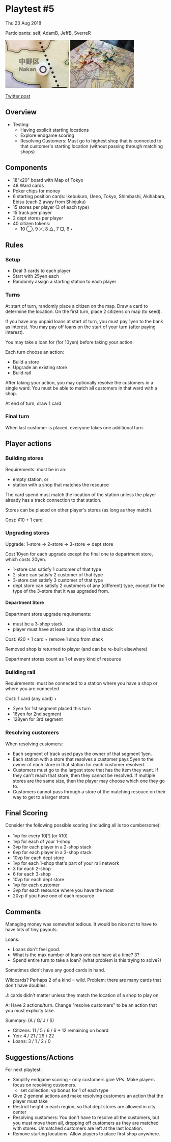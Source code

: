 # Playtest #5

Thu 23 Aug 2018

Participants: self, AdamB, JeffB, SverreR

<img src="images/pt05-0659.jpg" height="150px"/> <img src="images/pt05-0661.jpg" height="150px"/>

[Twitter post](https://twitter.com/hackerblinks/status/1032744357642657792)

## Overview

* Testing:
	* Having explicit starting locations
	* Explore endgame scoring
	* Resolving Customers: Must go to highest shop that is connected to that customer's starting location (without passing through matching shops)

## Components

* 18"x20" board with Map of Tokyo
* 48 Ward cards
* Poker chips for money
* 6 starting position cards: Ikebukuro, Ueno, Tokyo, Shimbashi, Akihabara, Ebisu (each 2 away from Shinjuku)
* 15 stores per player (3 of each type)
* 15 track per player
* 2 dept stores per player
* 40 citizen tokens:
	* 10 ◯, 9 ⤫, 8 △, 7 ▢, 6 ⭒

## Rules

### Setup

* Deal 3 cards to each player
* Start with 25yen each
* Randomly assign a starting station to each player

### Turns

At start of turn, randomly place a citizen on the map. Draw a card to determine the location. On the first turn, place 2 citizens on map (to seed).

If you have any unpaid loans at start of turn, you must pay 1yen to the bank as interest. You may pay off loans on the start of your turn (after paying interest).

You may take a loan for (for 10yen) before taking your action.

Each turn choose an action:

* Build a store
* Upgrade an existing store
* Build rail

After taking your action, you may optionally resolve the customers in a single ward. You must be able to match all customers in that ward with a shop.

At end of turn, draw 1 card

### Final turn

When last customer is placed, everyone takes one additional turn.

## Player actions

### Building stores

Requirements: must be in an:

* empty station, or
* station with a shop that matches the resource

The card spend must match the location of the station unless the player already has a track connection to that station.

Stores can be placed on other player's stores (as long as they match).

Cost: ¥10 + 1 card

### Upgrading stores

Upgrade: 1-store -> 2-store -> 3-store -> dept store

Cost 10yen for each upgrade except the final one to department store, which costs 20yen.

* 1-store can satisfy 1 customer of that type
* 2-store can satisfy 2 customer of that type
* 3-store can satisfy 3 customer of that type
* dept store can satisfy 2 customers of any (different) type, except for the type of the 3-store that it was upgraded from.

#### Department Store

Department store upgrade requirements:

* must be a 3-shop stack
* player must have at least one shop in that stack

Cost: ¥20 + 1 card + remove 1 shop from stack

Removed shop is returned to player (and can be re-built elsewhere)

Department stores count as 1 of every kind of resource

### Building rail

Requirements: must be connected to a station where you have a shop or where you are connected

Cost: 1 card (any card) +

* 2yen for 1st segment placed this turn
* 16yen for 2nd segment
* 128yen for 3rd segment

### Resolving customers

When resolving customers:

* Each segment of track used pays the owner of that segment 1yen.
* Each station with a store that resolves a customer pays 5yen to the owner of each store in that station for each customer resolved.
* Customers must go to the largest store that has the item they want. If they can't reach that store, then they cannot be resolved. If multiple stores are the same size, then the player may choose which one they go to.
* Customers cannot pass through a store of the matching resouce on their way to get to a larger store.

## Final Scoring

Consider the following possible scoring (including all is too cumbersome):

* 1vp for every 10円 (or ¥10)
* 1vp for each of your 1-shop
* 3vp for each player in a 2-shop stack
* 6vp for each player in a 3-shop stack
* 10vp for each dept store
* 1vp for each 1-shop that's part of your rail network
* 3 for each 2-shop
* 6 for each 3-shop
* 10vp for each dept store
* 1vp for each customer
* 3vp for each resource where you have the most
* 20vp if you have one of each resource

## Comments

Managing money was somewhat tedious. It would be nice not to have to have lots of tiny payouts.

Loans:

* Loans don't feel good.
* What is the max number of loans one can have at a time? 3?
* Spend entire turn to take a loan? (what problem is this trying to solve?)

Sometimes didn't have any good cards in hand.

Wildcards? Perhaps 2 of a kind = wild. Problem: there are many cards that don't have doubles.

J: cards didn't matter unless they match the location of a shop to play on

A: Have 2 actions/turn. Change "resolve customers" to be an action that you must explicity take.


Summary: (A / G/ J / S)

* Citizens: 11 / 5 / 6 / 6 + 12 remaining on board
* Yen: 4 / 21 / 29 / 22
* Loans: 3 / 1 / 2 / 0

## Suggestions/Actions

For next playtest:

* Simplify endgame scoring - only customers give VPs. Make players focus on resolving customers.
	* set collection: vp bonus for 1 of each type
* Give 2 general actions and make resolving customers an action that the player must take
* Restrict height in each region, so that dept stores are allowed in city center
* Resolving customers: You don't have to resolve all the customers, but you must move them all, dropping off customers as they are matched with stores. Unmatched customers are left at the last location.
* Remove starting locations. Allow players to place first shop anywhere.
